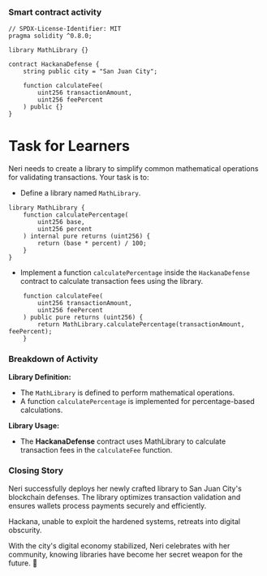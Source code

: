 ### Smart contract activity

```solidity
// SPDX-License-Identifier: MIT
pragma solidity ^0.8.0;

library MathLibrary {}

contract HackanaDefense {
    string public city = "San Juan City";

    function calculateFee(
        uint256 transactionAmount,
        uint256 feePercent
    ) public {}
}
```

# Task for Learners

Neri needs to create a library to simplify common mathematical operations for validating transactions. Your task is to:

- Define a library named `MathLibrary`.

```solidity
library MathLibrary {
    function calculatePercentage(
        uint256 base,
        uint256 percent
    ) internal pure returns (uint256) {
        return (base * percent) / 100;
    }
}
```

- Implement a function `calculatePercentage` inside the `HackanaDefense` contract to calculate transaction fees using the library.

```solidity
    function calculateFee(
        uint256 transactionAmount,
        uint256 feePercent
    ) public pure returns (uint256) {
        return MathLibrary.calculatePercentage(transactionAmount, feePercent);
    }
```

### Breakdown of Activity

**Library Definition:**

- The `MathLibrary` is defined to perform mathematical operations.
- A function `calculatePercentage` is implemented for percentage-based calculations.

**Library Usage:**

- The **HackanaDefense** contract uses MathLibrary to calculate transaction fees in the `calculateFee` function.

### Closing Story

Neri successfully deploys her newly crafted library to San Juan City's blockchain defenses. The library optimizes transaction validation and ensures wallets process payments securely and efficiently.

Hackana, unable to exploit the hardened systems, retreats into digital obscurity.

With the city's digital economy stabilized, Neri celebrates with her community, knowing libraries have become her secret weapon for the future. 🎉
